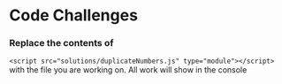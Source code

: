 # Code Challenges

### Replace the contents of 
`<script src="solutions/duplicateNumbers.js" type="module"></script>` 
with the file you are working on. All work will show in the console